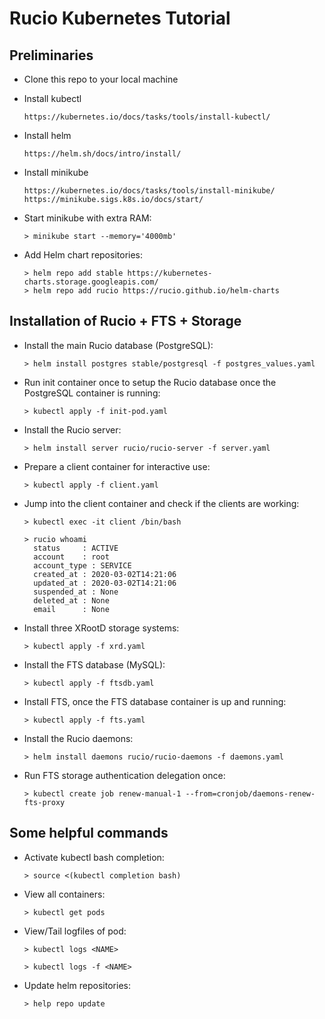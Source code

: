 # Rucio Kubernetes Tutorial

## Preliminaries

* Clone this repo to your local machine

* Install kubectl

      https://kubernetes.io/docs/tasks/tools/install-kubectl/

* Install helm

      https://helm.sh/docs/intro/install/

* Install minikube

      https://kubernetes.io/docs/tasks/tools/install-minikube/
	  https://minikube.sigs.k8s.io/docs/start/

* Start minikube with extra RAM:

      > minikube start --memory='4000mb'

* Add Helm chart repositories:

      > helm repo add stable https://kubernetes-charts.storage.googleapis.com/
      > helm repo add rucio https://rucio.github.io/helm-charts

## Installation of Rucio + FTS + Storage

* Install the main Rucio database (PostgreSQL):

      > helm install postgres stable/postgresql -f postgres_values.yaml

* Run init container once to setup the Rucio database once the PostgreSQL container is running:

      > kubectl apply -f init-pod.yaml

* Install the Rucio server:

      > helm install server rucio/rucio-server -f server.yaml

* Prepare a client container for interactive use:

      > kubectl apply -f client.yaml

* Jump into the client container and check if the clients are working:

      > kubectl exec -it client /bin/bash

      > rucio whoami
        status     : ACTIVE
        account    : root
        account_type : SERVICE
        created_at : 2020-03-02T14:21:06
        updated_at : 2020-03-02T14:21:06
        suspended_at : None
        deleted_at : None
        email      : None

* Install three XRootD storage systems:

      > kubectl apply -f xrd.yaml

* Install the FTS database (MySQL):

      > kubectl apply -f ftsdb.yaml

* Install FTS, once the FTS database container is up and running:

      > kubectl apply -f fts.yaml

* Install the Rucio daemons:

      > helm install daemons rucio/rucio-daemons -f daemons.yaml

* Run FTS storage authentication delegation once:

      > kubectl create job renew-manual-1 --from=cronjob/daemons-renew-fts-proxy

## Some helpful commands

* Activate kubectl bash completion:

      > source <(kubectl completion bash)

* View all containers:

      > kubectl get pods

* View/Tail logfiles of pod:

      > kubectl logs <NAME>

      > kubectl logs -f <NAME>

* Update helm repositories:

      > help repo update
